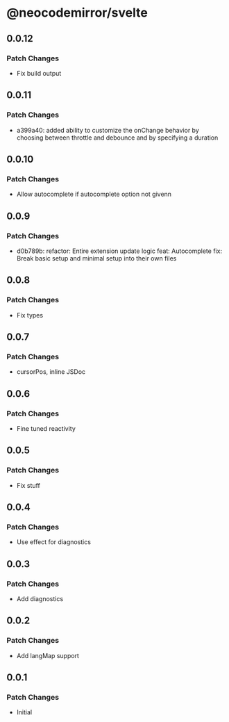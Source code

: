 # @neocodemirror/svelte

## 0.0.12

### Patch Changes

- Fix build output

## 0.0.11

### Patch Changes

- a399a40: added ability to customize the onChange behavior by choosing between throttle and debounce and by specifying a duration

## 0.0.10

### Patch Changes

- Allow autocomplete if autocomplete option not givenn

## 0.0.9

### Patch Changes

- d0b789b: refactor: Entire extension update logic
  feat: Autocomplete
  fix: Break basic setup and minimal setup into their own files

## 0.0.8

### Patch Changes

- Fix types

## 0.0.7

### Patch Changes

- cursorPos, inline JSDoc

## 0.0.6

### Patch Changes

- Fine tuned reactivity

## 0.0.5

### Patch Changes

- Fix stuff

## 0.0.4

### Patch Changes

- Use effect for diagnostics

## 0.0.3

### Patch Changes

- Add diagnostics

## 0.0.2

### Patch Changes

- Add langMap support

## 0.0.1

### Patch Changes

- Initial
